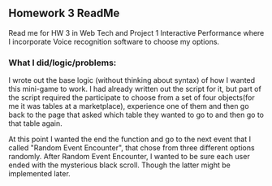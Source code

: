 ## Homework 3 ReadMe

Read me for HW 3 in Web Tech and Project 1 Interactive Performance where I
incorporate Voice recognition software to choose my options.

### What I did/logic/problems:

I wrote out the base logic (without thinking about syntax) of how I wanted this
mini-game to work. I had already written out the script for it, but part of the
script required the participate to choose from a set of four objects(for me
it was tables at a marketplace), experience
one of them and then go back to the page that asked which table they wanted to go
to and then go to that table again.

At this point I wanted the end the function and go to the next event that I called
"Random Event Encounter", that chose from three different options randomly.
After Random Event Encounter, I wanted to be sure each user ended with the
mysterious black scroll. Though the latter might be implemented later. 
